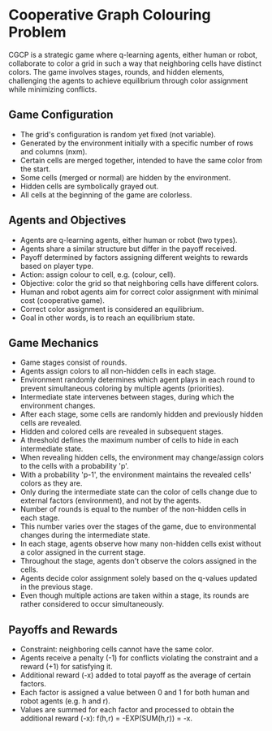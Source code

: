 # Cooperative Graph Colouring Problem

CGCP is a strategic game where q-learning agents, either human or robot, collaborate to color a grid in such a way that neighboring cells have distinct colors. The game involves stages, rounds, and hidden elements, challenging the agents to achieve equilibrium through color assignment while minimizing conflicts.

## Game Configuration

- The grid's configuration is random yet fixed (not variable).
- Generated by the environment initially with a specific number of rows and columns (nxm).
- Certain cells are merged together, intended to have the same color from the start.
- Some cells (merged or normal) are hidden by the environment.
- Hidden cells are symbolically grayed out.
- All cells at the beginning of the game are colorless.

## Agents and Objectives

- Agents are q-learning agents, either human or robot (two types).
- Agents share a similar structure but differ in the payoff received.
- Payoff determined by factors assigning different weights to rewards based on player type.
- Action: assign colour to cell, e.g. (colour, cell).
- Objective: color the grid so that neighboring cells have different colors.
- Human and robot agents aim for correct color assignment with minimal cost (cooperative game).
- Correct color assignment is considered an equilibrium.
- Goal in other words, is to reach an equilibrium state.

## Game Mechanics

- Game stages consist of rounds.
- Agents assign colors to all non-hidden cells in each stage.
- Environment randomly determines which agent plays in each round to prevent simultaneous coloring by multiple agents (priorities).
- Intermediate state intervenes between stages, during which the environment changes.
- After each stage, some cells are randomly hidden and previously hidden cells are revealed.
- Hidden and colored cells are revealed in subsequent stages.
- A threshold defines the maximum number of cells to hide in each intermediate state.
- When revealing hidden cells, the environment may change/assign colors to the cells with a probability 'p'.
- With a probability 'p-1', the environment maintains the revealed cells' colors as they are.
- Only during the intermediate state can the color of cells change due to external factors (environment), and not by the agents.
- Number of rounds is equal to the number of the non-hidden cells in each stage.
- This number varies over the stages of the game, due to environmental changes during the intermediate state.
- In each stage, agents observe how many non-hidden cells exist without a color assigned in the current stage.
- Throughout the stage, agents don't observe the colors assigned in the cells.
- Agents decide color assignment solely based on the q-values updated in the previous stage.
- Even though multiple actions are taken within a stage, its rounds are rather considered to occur simultaneously.

## Payoffs and Rewards

- Constraint: neighboring cells cannot have the same color.
- Agents receive a penalty (-1) for conflicts violating the constraint and a reward (+1) for satisfying it.
- Additional reward (-x) added to total payoff as the average of certain factors.
- Each factor is assigned a value between 0 and 1 for both human and robot agents (e.g. h and r).
- Values are summed for each factor and processed to obtain the additional reward (-x): f(h,r) = -EXP(SUM(h,r)) = -x.